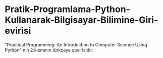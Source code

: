 # Pratik-Programlama-Python-Kullanarak-Bilgisayar-Bilimine-Giri-evirisi
"Practical Programming: An Introduction to Computer Science Using Python" nın 2.kısmının türkçeye çevirisidir.
